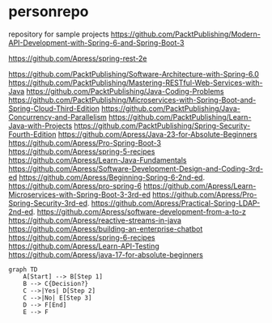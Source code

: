 personrepo
==========

repository for sample projects
https://github.com/PacktPublishing/Modern-API-Development-with-Spring-6-and-Spring-Boot-3

https://github.com/Apress/spring-rest-2e

https://github.com/PacktPublishing/Software-Architecture-with-Spring-6.0
https://github.com/PacktPublishing/Mastering-RESTful-Web-Services-with-Java
https://github.com/PacktPublishing/Java-Coding-Problems
https://github.com/PacktPublishing/Microservices-with-Spring-Boot-and-Spring-Cloud-Third-Edition
https://github.com/PacktPublishing/Java-Concurrency-and-Parallelism
https://github.com/PacktPublishing/Learn-Java-with-Projects
https://github.com/PacktPublishing/Spring-Security-Fourth-Edition
https://github.com/Apress/Java-23-for-Absolute-Beginners
https://github.com/Apress/Pro-Spring-Boot-3
https://github.com/Apress/spring-5-recipes
https://github.com/Apress/Learn-Java-Fundamentals
https://github.com/Apress/Software-Development-Design-and-Coding-3rd-ed
https://github.com/Apress/Beginning-Spring-6-2nd-ed.
https://github.com/Apress/pro-spring-6
https://github.com/Apress/Learn-Microservices-with-Spring-Boot-3-3rd-ed
https://github.com/Apress/Pro-Spring-Security-3rd-ed.
https://github.com/Apress/Practical-Spring-LDAP-2nd-ed.
https://github.com/Apress/software-development-from-a-to-z
https://github.com/Apress/reactive-streams-in-java
https://github.com/Apress/building-an-enterprise-chatbot
https://github.com/Apress/spring-6-recipes
https://github.com/Apress/Learn-API-Testing
https://github.com/Apress/java-17-for-absolute-beginners



```mermaid
graph TD
    A[Start] --> B[Step 1]
    B --> C{Decision?}
    C -->|Yes| D[Step 2]
    C -->|No| E[Step 3]
    D --> F[End]
    E --> F
```

